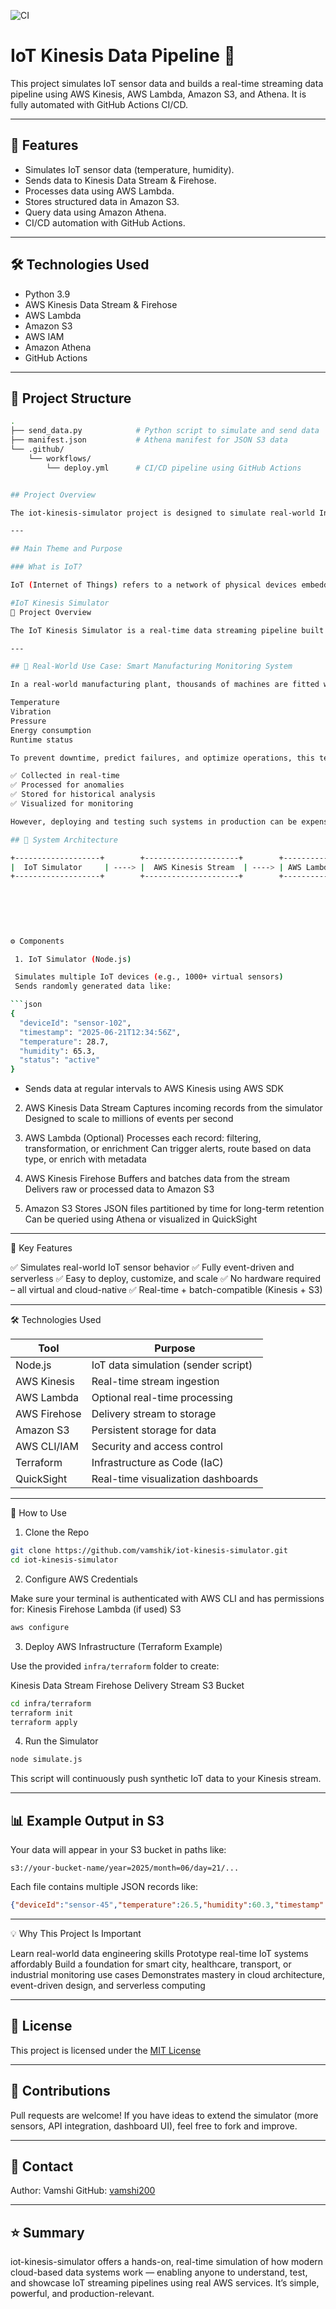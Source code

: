 ![CI](https://github.com/vamshi200/iot-kinesis-simulator/actions/workflows/deploy.yml/badge.svg)

# IoT Kinesis Data Pipeline 🚀

This project simulates IoT sensor data and builds a real-time streaming data pipeline using AWS Kinesis, AWS Lambda, Amazon S3, and Athena. It is fully automated with GitHub Actions CI/CD.

---

## 📌 Features

- Simulates IoT sensor data (temperature, humidity).
- Sends data to Kinesis Data Stream & Firehose.
- Processes data using AWS Lambda.
- Stores structured data in Amazon S3.
- Query data using Amazon Athena.
- CI/CD automation with GitHub Actions.

---

## 🛠️ Technologies Used

- Python 3.9
- AWS Kinesis Data Stream & Firehose
- AWS Lambda
- Amazon S3
- AWS IAM
- Amazon Athena
- GitHub Actions

---

## 📁 Project Structure

```bash
.
├── send_data.py            # Python script to simulate and send data
├── manifest.json           # Athena manifest for JSON S3 data
└── .github/
    └── workflows/
        └── deploy.yml      # CI/CD pipeline using GitHub Actions


## Project Overview

The iot-kinesis-simulator project is designed to simulate real-world Internet of Things (IoT) sensor data streams and process them in real time using AWS Kinesis and related AWS services. It replicates the behavior of thousands of IoT devices generating continuous streams of sensor data, enabling developers to build, test, and demonstrate scalable, real-time data streaming pipelines without needing physical IoT hardware.

---

## Main Theme and Purpose

### What is IoT?

IoT (Internet of Things) refers to a network of physical devices embedded with sensors, software, and connectivity that collect and exchange data. Common examples include temperature sensors, smart meters, motion detectors, and industrial equipment. These devices generate data continuously, producing a large volume of time-series data that requires efficient, real-time processing.

#IoT Kinesis Simulator
📘 Project Overview

The IoT Kinesis Simulator is a real-time data streaming pipeline built using AWS services that simulates IoT devices generating live sensor data. This project is ideal for developers and data engineers who want to learn or demonstrate how to build scalable, cloud-native streaming data pipelines using services like AWS Kinesis, Lambda, Firehose, and S3.

---

## 🎯 Real-World Use Case: Smart Manufacturing Monitoring System

In a real-world manufacturing plant, thousands of machines are fitted with IoT sensors. These sensors track data like:

Temperature
Vibration
Pressure
Energy consumption
Runtime status

To prevent downtime, predict failures, and optimize operations, this telemetry data must be:

✅ Collected in real-time
✅ Processed for anomalies
✅ Stored for historical analysis
✅ Visualized for monitoring

However, deploying and testing such systems in production can be expensive and complex. This project simulates this entire use case, giving you a fully working real-time data pipeline without needing physical devices.

## 🧱 System Architecture

+-------------------+        +---------------------+        +------------------------+        +-------------------+
|  IoT Simulator     | ----> |  AWS Kinesis Stream  | ----> | AWS Lambda (Optional)  | ----> | AWS Kinesis Firehose |
+-------------------+        +---------------------+        +------------------------+        +-------------------+
                                                                                                     |
                                                                                                     v
                                                                                               +-----------------+
                                                                                               |    Amazon S3     |
                                                                                               +-----------------+

⚙️ Components

 1. IoT Simulator (Node.js)

 Simulates multiple IoT devices (e.g., 1000+ virtual sensors)
 Sends randomly generated data like:

```json
{
  "deviceId": "sensor-102",
  "timestamp": "2025-06-21T12:34:56Z",
  "temperature": 28.7,
  "humidity": 65.3,
  "status": "active"
}
```

* Sends data at regular intervals to AWS Kinesis using AWS SDK

2. AWS Kinesis Data Stream
Captures incoming records from the simulator
Designed to scale to millions of events per second

3. AWS Lambda (Optional)
Processes each record: filtering, transformation, or enrichment
Can trigger alerts, route based on data type, or enrich with metadata

4. AWS Kinesis Firehose
Buffers and batches data from the stream
Delivers raw or processed data to Amazon S3

5. Amazon S3
Stores JSON files partitioned by time for long-term retention
Can be queried using Athena or visualized in QuickSight

---

🚀 Key Features

✅ Simulates real-world IoT sensor behavior
✅ Fully event-driven and serverless
✅ Easy to deploy, customize, and scale
✅ No hardware required – all virtual and cloud-native
✅ Real-time + batch-compatible (Kinesis + S3)

---

🛠️ Technologies Used

| Tool         | Purpose                             |
| ------------ | ----------------------------------- |
| Node.js      | IoT data simulation (sender script) |
| AWS Kinesis  | Real-time stream ingestion          |
| AWS Lambda   | Optional real-time processing       |
| AWS Firehose | Delivery stream to storage          |
| Amazon S3    | Persistent storage for data         |
| AWS CLI/IAM  | Security and access control         |
| Terraform    | Infrastructure as Code (IaC)        |
| QuickSight   | Real-time visualization dashboards  |

---

🔎 How to Use

1. Clone the Repo

```bash
git clone https://github.com/vamshik/iot-kinesis-simulator.git
cd iot-kinesis-simulator
```
2. Configure AWS Credentials

Make sure your terminal is authenticated with AWS CLI and has permissions for:
Kinesis
Firehose
Lambda (if used)
S3

```bash
aws configure
```
3. Deploy AWS Infrastructure (Terraform Example)

Use the provided `infra/terraform` folder to create:

Kinesis Data Stream
Firehose Delivery Stream
S3 Bucket

```bash
cd infra/terraform
terraform init
terraform apply
```
4. Run the Simulator

```bash
node simulate.js
```

This script will continuously push synthetic IoT data to your Kinesis stream.

---

## 📊 Example Output in S3

Your data will appear in your S3 bucket in paths like:

```
s3://your-bucket-name/year=2025/month=06/day=21/...
```

Each file contains multiple JSON records like:

```json
{"deviceId":"sensor-45","temperature":26.5,"humidity":60.3,"timestamp":"2025-06-21T14:11:22Z"}
```

---
💡 Why This Project Is Important

Learn real-world data engineering skills
Prototype real-time IoT systems affordably
Build a foundation for smart city, healthcare, transport, or industrial monitoring use cases
Demonstrates mastery in cloud architecture, event-driven design, and serverless computing

---

## 📄 License

This project is licensed under the [MIT License](./LICENSE)

---

## 🙌 Contributions

Pull requests are welcome! If you have ideas to extend the simulator (more sensors, API integration, dashboard UI), feel free to fork and improve.

---

## 📨 Contact

Author: Vamshi
GitHub: [vamshi200](https://github.com/vamshi200)

---

## ⭐ Summary

iot-kinesis-simulator offers a hands-on, real-time simulation of how modern cloud-based data systems work — enabling anyone to understand, test, and showcase IoT streaming pipelines using real AWS services. It’s simple, powerful, and production-relevant.

